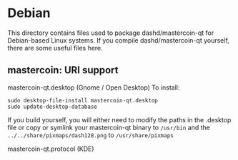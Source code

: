 
Debian
====================
This directory contains files used to package dashd/mastercoin-qt
for Debian-based Linux systems. If you compile dashd/mastercoin-qt yourself, there are some useful files here.

## mastercoin: URI support ##


mastercoin-qt.desktop  (Gnome / Open Desktop)
To install:

	sudo desktop-file-install mastercoin-qt.desktop
	sudo update-desktop-database

If you build yourself, you will either need to modify the paths in
the .desktop file or copy or symlink your mastercoin-qt binary to `/usr/bin`
and the `../../share/pixmaps/dash128.png` to `/usr/share/pixmaps`

mastercoin-qt.protocol (KDE)


